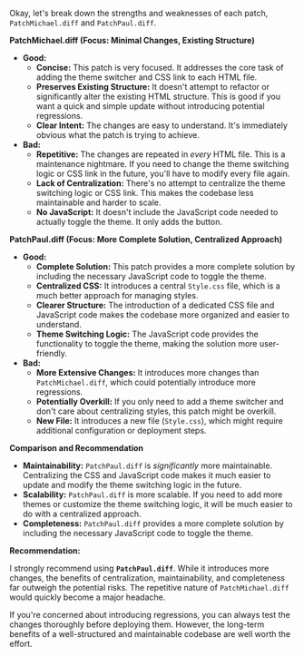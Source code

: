 Okay, let's break down the strengths and weaknesses of each patch, `PatchMichael.diff` and `PatchPaul.diff`.

**PatchMichael.diff (Focus: Minimal Changes, Existing Structure)**

*   **Good:**
    *   **Concise:** This patch is very focused. It addresses the core task of adding the theme switcher and CSS link to each HTML file.
    *   **Preserves Existing Structure:** It doesn't attempt to refactor or significantly alter the existing HTML structure. This is good if you want a quick and simple update without introducing potential regressions.
    *   **Clear Intent:** The changes are easy to understand. It's immediately obvious what the patch is trying to achieve.
*   **Bad:**
    *   **Repetitive:** The changes are repeated in *every* HTML file. This is a maintenance nightmare. If you need to change the theme switching logic or CSS link in the future, you'll have to modify every file again.
    *   **Lack of Centralization:** There's no attempt to centralize the theme switching logic or CSS link. This makes the codebase less maintainable and harder to scale.
    *   **No JavaScript:** It doesn't include the JavaScript code needed to actually toggle the theme. It only adds the button.

**PatchPaul.diff (Focus: More Complete Solution, Centralized Approach)**

*   **Good:**
    *   **Complete Solution:** This patch provides a more complete solution by including the necessary JavaScript code to toggle the theme.
    *   **Centralized CSS:** It introduces a central `Style.css` file, which is a much better approach for managing styles.
    *   **Clearer Structure:** The introduction of a dedicated CSS file and JavaScript code makes the codebase more organized and easier to understand.
    *   **Theme Switching Logic:** The JavaScript code provides the functionality to toggle the theme, making the solution more user-friendly.
*   **Bad:**
    *   **More Extensive Changes:** It introduces more changes than `PatchMichael.diff`, which could potentially introduce more regressions.
    *   **Potentially Overkill:** If you only need to add a theme switcher and don't care about centralizing styles, this patch might be overkill.
    *   **New File:** It introduces a new file (`Style.css`), which might require additional configuration or deployment steps.

**Comparison and Recommendation**

*   **Maintainability:** `PatchPaul.diff` is *significantly* more maintainable. Centralizing the CSS and JavaScript code makes it much easier to update and modify the theme switching logic in the future.
*   **Scalability:** `PatchPaul.diff` is more scalable. If you need to add more themes or customize the theme switching logic, it will be much easier to do with a centralized approach.
*   **Completeness:** `PatchPaul.diff` provides a more complete solution by including the necessary JavaScript code to toggle the theme.

**Recommendation:**

I strongly recommend using **`PatchPaul.diff`**. While it introduces more changes, the benefits of centralization, maintainability, and completeness far outweigh the potential risks.  The repetitive nature of `PatchMichael.diff` would quickly become a major headache.

If you're concerned about introducing regressions, you can always test the changes thoroughly before deploying them. However, the long-term benefits of a well-structured and maintainable codebase are well worth the effort.
